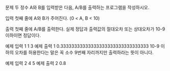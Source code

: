 문제
두 정수 A와 B를 입력받은 다음, A/B를 출력하는 프로그램을 작성하시오.

입력
첫째 줄에 A와 B가 주어진다. (0 < A, B < 10)

출력
첫째 줄에 A/B를 출력한다. 실제 정답과 출력값의 절대오차 또는 상대오차가 10-9 이하이면 정답이다.

예제 입력 1 
1 3
예제 출력 1 
0.33333333333333333333333333333333
10-9 이하의 오차를 허용한다는 말은 꼭 소수 9번째 자리까지만 출력하라는 뜻이 아니다.

예제 입력 2 
4 5
예제 출력 2 
0.8
